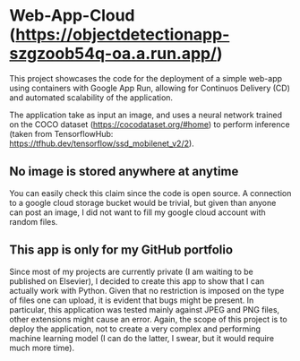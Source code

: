 # Web-App-Cloud (https://objectdetectionapp-szgzoob54q-oa.a.run.app/)
This project showcases the code for the deployment of a simple web-app using containers with Google App Run, allowing for Continuos Delivery (CD) and automated scalability of the application. 

The application take as input an image, and uses a neural network trained on the COCO dataset (https://cocodataset.org/#home) to perform inference (taken from TensorflowHub: https://tfhub.dev/tensorflow/ssd_mobilenet_v2/2). 

## No image is stored anywhere at anytime
You can easily check this claim since the code is open source. A connection to a google cloud storage bucket would be trivial, but given than anyone can post an image, I did not want to fill my google cloud account with random files.

## This app is only for my GitHub portfolio  
Since most of my projects are currently private (I am waiting to be published on Elsevier), I decided to create this app to show that I can actually work with Python. Given that no restriction is imposed on the type of files one can upload, it is evident that bugs might be present. In particular, this application was tested mainly against JPEG and PNG files, other extensions might cause an error. Again, the scope of this project is to deploy the application, not to create a very complex and performing machine learning model (I can do the latter, I swear, but it would require much more time).
